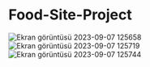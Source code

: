 # Food-Site-Project
![Ekran görüntüsü 2023-09-07 125658](https://github.com/MirhatHamit/Food-Site-Project/assets/138917060/8fc752b1-5dab-4f75-9655-324d39099132)
![Ekran görüntüsü 2023-09-07 125719](https://github.com/MirhatHamit/Food-Site-Project/assets/138917060/cacaedb0-ce7b-4344-a525-6a77d65af6d6)
![Ekran görüntüsü 2023-09-07 125744](https://github.com/MirhatHamit/Food-Site-Project/assets/138917060/e76ca44d-ec43-4bdb-9304-d1e77a8343ec)

